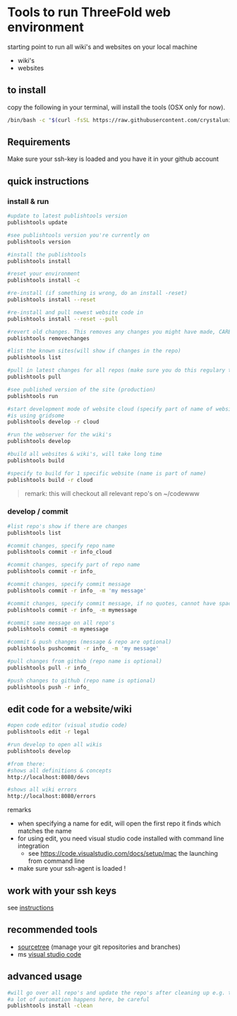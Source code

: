 # Tools to run ThreeFold web environment

starting point to run all wiki's and websites on your local machine

- wiki's
- websites

## to install

copy the following in your terminal, will install the tools (OSX only for now).

```bash
/bin/bash -c "$(curl -fsSL https://raw.githubusercontent.com/crystaluniverse/publishtools/master/scripts/install.sh)"
```

## Requirements

Make sure your ssh-key is loaded and you have it in your github account

## quick instructions

### install & run

```bash
#update to latest publishtools version
publishtools update

#see publishtools version you're currently on
publishtools version

#install the publishtools
publishtools install

#reset your environment
publishtools install -c

#re-install (if something is wrong, do an install -reset)
publishtools install --reset

#re-install and pull newest website code in
publishtools install --reset --pull

#revert old changes. This removes any changes you might have made, CAREFUL!!!!!
publishtools removechanges

#list the known sites(will show if changes in the repo)
publishtools list

#pull in latest changes for all repos (make sure you do this regulary to avoid conflicts)
publishtools pull

#see published version of the site (production)
publishtools run

#start development mode of website cloud (specify part of name of website is good enough)
#is using gridsome
publishtools develop -r cloud

#run the webserver for the wiki's
publishtools develop

#build all websites & wiki's, will take long time
publishtools build

#specify to build for 1 specific website (name is part of name)
publishtools build -r cloud
```

> remark: this will checkout all relevant repo's on ~/codewww <BR>

### develop / commit

```bash
#list repo's show if there are changes
publishtools list

#commit changes, specify repo name
publishtools commit -r info_cloud

#commit changes, specify part of repo name
publishtools commit -r info_

#commit changes, specify commit message
publishtools commit -r info_ -m 'my message'

#commit changes, specify commit message, if no quotes, cannot have spaces then
publishtools commit -r info_ -m mymessage

#commit same message on all repo's
publishtools commit -m mymessage

#commit & push changes (message & repo are optional)
publishtools pushcommit -r info_ -m 'my message'

#pull changes from github (repo name is optional)
publishtools pull -r info_

#push changes to github (repo name is optional)
publishtools push -r info_
```

## edit code for a website/wiki

```bash
#open code editor (visual studio code)
publishtools edit -r legal

#run develop to open all wikis
publishtools develop

#from there:
#shows all definitions & concepts
http://localhost:8080/devs

#shows all wiki errors
http://localhost:8080/errors  

```

remarks

- when specifying a name for edit, will open the first repo it finds which matches the name
- for using edit, you need visual studio code installed with command line integration
  - see https://code.visualstudio.com/docs/setup/mac the launching from command line
- make sure your ssh-agent is loaded !

## work with your ssh keys

see [instructions](docs/sshkey.md)

## recommended tools

- [sourcetree](https://www.sourcetreeapp.com/) (manage your git repositories and branches)
- ms [visual studio code](https://code.visualstudio.com/)

## advanced usage

```bash
#will go over all repo's and update the repo's after cleaning up e.g. the wiki's
#a lot of automation happens here, be careful
publishtools install -clean
```
